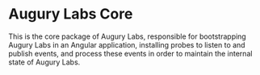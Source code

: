 # Augury Labs Core

This is the core package of Augury Labs, responsible for bootstrapping Augury Labs in
an Angular application, installing probes to listen to and publish events, and process
these events in order to maintain the internal state of Augury Labs.
